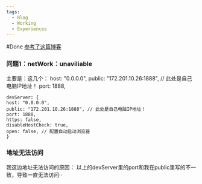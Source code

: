 ```yaml
---
tags:
  - Blog
  - Working
  - Experiences
---
```

#Done 
[参考了这篇博客](https://blog.csdn.net/episode33/article/details/131083135)

### 问题1：netWork：unaviliable 
主要是：这几个：
host: "0.0.0.0",
public: "172.201.10.26:1888", // 此处是自己电脑IP地址！
port: 1888,
```
devServer: {
host: "0.0.0.0",
public: "172.201.10.26:1888", // 此处是自己电脑IP地址！
port: 1888,
https: false,
disableHostCheck: true,
open: false, // 配置自动启动浏览器
}
```
### 地址无法访问
我这边地址无法访问的原因：
以上的devServer里的port和我在public里写的不一致，导致一直无法访问··